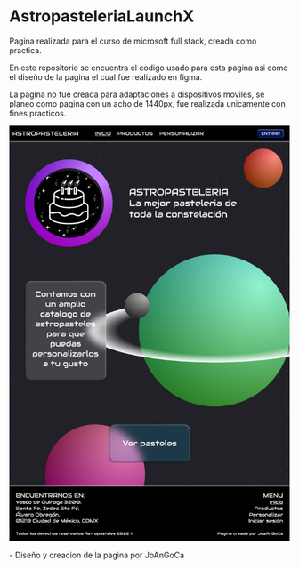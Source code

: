 # AstropasteleriaLaunchX

Pagina realizada para el curso de microsoft full stack, creada como practica.

En este repositorio se encuentra el codigo usado para esta pagina asi como el diseño de la pagina el cual fue realizado en figma.

La pagina no fue creada para adaptaciones a dispositivos moviles, se planeo como pagina con un acho de 1440px, fue realizada unicamente con fines practicos.

![Image text](./Maquetado%20en%20Figma/Inicio.png)

\- Diseño y creacion de la pagina por JoAnGoCa
